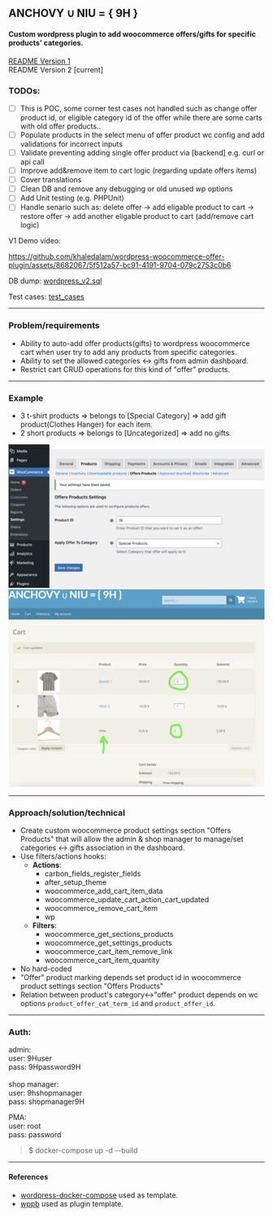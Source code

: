 ## ANCHOVY ∪ NIU = { 9H }

#### Custom wordpress plugin to add woocommerce offers/gifts for specific products' categories.

[README Version 1](README_v1.md)<br />
README Version 2 [current]

### TODOs:
- [ ] This is POC, some corner test cases not handled such as change offer product id, or eligible category id of the offer while there are some carts with old offer products..
- [ ] Populate products in the select menu of offer product wc config and add validations for incorrect inputs
- [ ] Validate preventing adding single offer product via [backend] e.g. curl or api call
- [ ] Improve add&remove item to cart logic (regarding update offers items)
- [ ] Cover translations
- [ ] Clean DB and remove any debugging or old unused wp options
- [ ] Add Unit testing (e.g. PHPUnit)
- [ ] Handle senario such as: delete offer -> add eligable product to cart -> restore offer -> add another eligable product to cart (add/remove cart logic)

V1 Demo video:


https://github.com/khaledalam/wordpress-woocommerce-offer-plugin/assets/8682067/5f512a57-bc91-4191-9704-079c2753c0b6





DB dump: [wordpress_v2.sql](./wordpress_v2.sql)

Test cases: [test_cases](./test_cases)

---

### Problem/requirements
- Ability to auto-add offer products(gifts) to wordpress woocommerce cart when user try to add any products from specific categories.
- Ability to set the allowed categories <-> gifts from admin dashboard.
- Restrict cart CRUD operations for this kind of "offer" products.

---
### Example

- 3 t-shirt products => belongs to [Special Category] => add gift product(Clothes Hanger) for each item.
- 2 short products => belongs to [Uncategorized] => add no gifts.

<img src="./admin.png"/><br/>
<img src="./cart.png"/>

----------------------------------------------------------------
### Approach/solution/technical
- Create custom woocommerce product settings section "Offers Products" that will allow the admin & shop manager to manage/set categories <-> gifts association in the dashboard.
- Use filters/actions hooks:
  - <b>Actions</b>:
    - carbon_fields_register_fields
    - after_setup_theme
    - woocommerce_add_cart_item_data
    - woocommerce_update_cart_action_cart_updated
    - woocommerce_remove_cart_item
    - wp
  - <b>Filters</b>:
    - woocommerce_get_sections_products 
    - woocommerce_get_settings_products
    - woocommerce_cart_item_remove_link
    - woocommerce_cart_item_quantity
- No hard-coded
- "Offer" product marking depends set product id in  woocommerce product settings section "Offers Products"
- Relation between product's category<->"offer" product depends on wc options `product_offer_cat_term_id` and `product_offer_id`.

---
### Auth:
admin:<br>
user: 9Huser<br>
pass: 9Hpassword9H<br><br>
shop manager:<br>
user: 9hshopmanager<br>
pass: shopmanager9H

PMA:<br>
user: root<br>
pass: password<br>


> $ docker-compose up -d --build



---
#### References
- [wordpress-docker-compose](https://github.com/kassambara/wordpress-docker-compose) used as template.
- [wppb](https://wppb.me/) used as plugin template.

